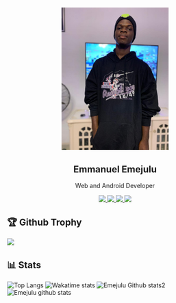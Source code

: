<p align="center">
<a href="https://emejulucodees.dev">
  <img width="250" src="IMG-20220929-WA0042.jpg" /> 
  </a> 
  <h2 align="center">Emmanuel Emejulu</h2>
  <p align="center">Web and Android Developer</p>
</p>

<p align="center">
  <a href="https://github.com/emejulucodes">
    <img src="https://visitor-badge.glitch.me/badge?page_id=emejulucodes"/> 
  </a>
<a href="https://wakatime.com/@Emejulu">
    <img src="https://wakatime.com/badge/user/6887a696-3885-4b54-a72b-318b6f2379be.svg"/> 
  </a>  
 <a href="https://twitter.com/emejulucodes">
    <img src="https://img.shields.io/twitter/follow/emejulucodes?label=followers&logo=twitter&color=%23007ec6&style=plastic"/> 
  </a>
  <a href="https://github.com/emejulucodes">
    <img src="https://img.shields.io/github/followers/emejulucodes?logo=github&style=plastic"/> 
  </a>
</p>

<p>
<h2>🏆 Github Trophy </h2>
<a href="https://emejulucodes.dev">
<img src="https://github-profile-trophy.vercel.app/?username=emejulucodes">
</a>
</p>

## 📊 Stats
![Top Langs](https://github-readme-stats.vercel.app/api/top-langs/?username=emejulucodes&layout=compact&include_all_commits=true&&count_private=true&langs_count=20)
![Wakatime stats](https://github-readme-stats.vercel.app/api/wakatime?username=emejulucodes&layout=compact)
![Emejulu Github stats2](https://github-readme-streak-stats.herokuapp.com/?user=emejulucodes&layout=compact&include_all_commits=true&&count_private=true&langs_count=20)
![Emejulu github stats](https://github-readme-stats.vercel.app/api?username=emejulucodes&show_icons=true&include_all_commits=true&&count_private=true)
